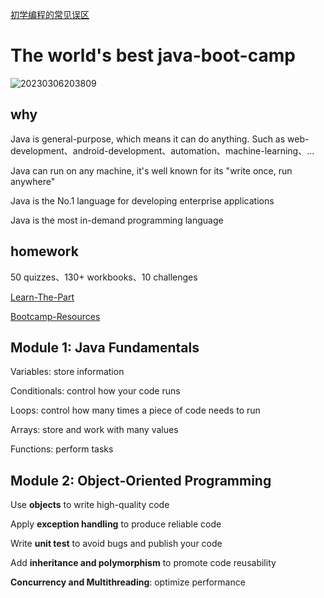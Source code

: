 [初学编程的常见误区](https://www.bilibili.com/video/BV1c54y1U7pp)

# The world's best java-boot-camp

![20230306203809](https://aliyun-oss-lpj.oss-cn-qingdao.aliyuncs.com/images/by-clipboard/20230306203809.png)

## why

Java is general-purpose, which means it can do anything. Such as web-development、android-development、automation、machine-learning、...

Java can run on any machine, it's well known for its "write once, run anywhere"

Java is the No.1 language for developing enterprise applications

Java is the most in-demand programming language

## homework

50 quizzes、130+ workbooks、10 challenges

[Learn-The-Part](https://www.learnthepart.com/course/2dfda34d-6bbc-4bd5-8f45-d5999de2f514/a0d30d63-16f5-4702-992a-77b560cbeddd)

[Bootcamp-Resources](https://github.com/rslim087a/Java-Bootcamp-Resources)

## Module 1: Java Fundamentals

Variables: store information

Conditionals: control how your code runs

Loops: control how many times a piece of code needs to run

Arrays: store and work with many values

Functions: perform tasks

## Module 2: Object-Oriented Programming

Use **objects** to write high-quality code

Apply **exception handling** to produce reliable code

Write **unit test** to avoid bugs and publish your code

Add **inheritance and polymorphism** to promote code reusability

**Concurrency and Multithreading**: optimize performance

